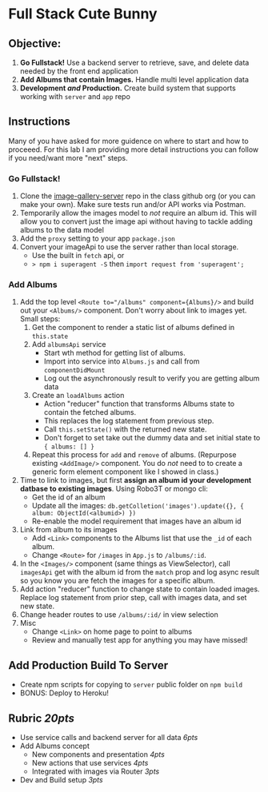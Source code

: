 Full Stack Cute Bunny
===

## Objective:
1. **Go Fullstack!** Use a backend server to retrieve, save, and delete data needed by the front end application
1. **Add Albums that contain Images.** Handle multi level application data
1. **Development _and_ Production.** Create build system that supports working with `server` and `app` repo 

## Instructions

Many of you have asked for more guidence on where to start and how to proceeed. For this lab I am providing
more detail instructions you can follow if you need/want more "next" steps.

### Go Fullstack!

1. Clone the [image-gallery-server](https://github.com/acl-401-js-fall-2017/image-gallery-server) 
repo in the class github org (or you can make your own). Make sure tests run and/or API works via Postman.
1. Temporarily allow the images model to _not_ require an album id. This will allow you to 
convert just the image api without having to tackle adding albums to the data model
1. Add the `proxy` setting to your app `package.json`
1. Convert your imageApi to use the server rather than local storage.
    * Use the built in `fetch` api,  or 
    * `> npm i superagent -S` then `import request from 'superagent';` 

### Add Albums
1. Add the top level `<Route to="/albums" component={Albums}/>` and build out 
your `<Albums/>` component. Don't worry about link to images yet. Small steps:
    1. Get the component to render a static list of albums defined in `this.state`
    1. Add `albumsApi` service
        * Start wth method for getting list of albums. 
        * Import into service into `Albums.js` and call from `componentDidMount`
        * Log out the asynchronously result to verify you are getting album data
    1. Create an `loadAlbums` action
        * Action "reducer" function that transforms Albums state to 
    contain the fetched albums. 
        * This replaces the log statement from previous step. 
        * Call `this.setState()` with the returned new state. 
        * Don't forget to set take out the dummy data and set initial state to `{ albums: [] }`
    1. Repeat this process for `add` and `remove` of albums. (Repurpose existing `<AddImage/>` 
    component. You do *not* need to to create a generic form element component like I 
    showed in class.)
1. Time to link to images, but first **assign an album id your development datbase to existing images**. Using Robo3T or mongo cli:
    * Get the id of an album
    * Update all the images: `db.getColletion('images').update({}, { album: ObjectId(<albumid>) })`
    * Re-enable the model requirement that images have an album id
1. Link from album to its images
    * Add `<Link>` components to the Albums list that use the `_id` of each album. 
    * Change `<Route>` for `/images` in `App.js` to `/albums/:id`.
1. In the `<Images/>` component (same things as ViewSelector), call `imagesApi` get with 
the album id from the `match` prop and log async result so you know you are fetch the images
for a specific album.
1. Add action "reducer" function to change state to contain loaded images. Replace log statement from
prior step, call with images data, and set new state.
1. Change header routes to use `/albums/:id/` in view selection
1. Misc
    * Change `<Link>` on home page to point to albums
    * Review and manually test app for anything you may have missed!

## Add Production Build To Server

* Create npm scripts for copying to `server` public folder on `npm build`
* BONUS: Deploy to Heroku!

## Rubric *20pts*
- Use service calls and backend server for all data *6pts*
- Add Albums concept
    - New components and presentation *4pts*
    - New actions that use services *4pts*
    - Integrated with images via Router *3pts* 
- Dev and Build setup *3pts*
